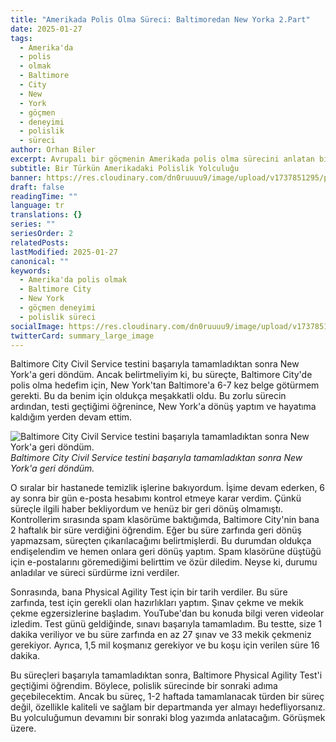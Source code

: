 ```yaml
---
title: "Amerikada Polis Olma Süreci: Baltimoredan New Yorka 2.Part"
date: 2025-01-27
tags:
  - Amerika'da
  - polis
  - olmak
  - Baltimore
  - City
  - New
  - York
  - göçmen
  - deneyimi
  - polislik
  - süreci
author: Orhan Biler
excerpt: Avrupalı bir göçmenin Amerikada polis olma sürecini anlatan birinci elden deneyimler. Baltimore City Civil Service testini geçme ve sürecin zorlukları hakkında ayrıntılı bir bakış.
subtitle: Bir Türkün Amerikadaki Polislik Yolculuğu
banner: https://res.cloudinary.com/dn0ruuuu9/image/upload/v1737851295/polis-police-egitim-training-oceancity-sahil-20240125_bhui8m.jpg
draft: false
readingTime: ""
language: tr
translations: {}
series: ""
seriesOrder: 2
relatedPosts: 
lastModified: 2025-01-27
canonical: ""
keywords:
  - Amerika'da polis olmak
  - Baltimore City
  - New York
  - göçmen deneyimi
  - polislik süreci
socialImage: https://res.cloudinary.com/dn0ruuuu9/image/upload/v1737851295/polis-police-egitim-training-oceancity-sahil-20240125_bhui8m.jpg
twitterCard: summary_large_image
---
```


Baltimore City Civil Service testini başarıyla tamamladıktan sonra New York'a geri döndüm. Ancak belirtmeliyim ki, bu süreçte, Baltimore City'de polis olma hedefim için, New York'tan Baltimore'a 6-7 kez belge götürmem gerekti. Bu da benim için oldukça meşakkatli oldu. Bu zorlu sürecin ardından, testi geçtiğimi öğrenince, New York'a dönüş yaptım ve hayatıma kaldığım yerden devam ettim. 


![Baltimore City Civil Service testini başarıyla tamamladıktan sonra New York'a geri döndüm.](https://res.cloudinary.com/dn0ruuuu9/image/upload/v1737851288/manhattan-sehir-city-newyork-banner-20240125_y9xdcl.jpg)
*Baltimore City Civil Service testini başarıyla tamamladıktan sonra New York'a geri döndüm.*


O sıralar bir hastanede temizlik işlerine bakıyordum. İşime devam ederken, 6 ay sonra bir gün e-posta hesabımı kontrol etmeye karar verdim. Çünkü süreçle ilgili haber bekliyordum ve henüz bir geri dönüş olmamıştı. Kontrollerim sırasında spam klasörüme baktığımda, Baltimore City'nin bana 2 haftalık bir süre verdiğini öğrendim. Eğer bu süre zarfında geri dönüş yapmazsam, süreçten çıkarılacağımı belirtmişlerdi. Bu durumdan oldukça endişelendim ve hemen onlara geri dönüş yaptım. Spam klasörüne düştüğü için e-postalarını göremediğimi belirttim ve özür diledim. Neyse ki, durumu anladılar ve süreci sürdürme izni verdiler. 

Sonrasında, bana Physical Agility Test için bir tarih verdiler. Bu süre zarfında, test için gerekli olan hazırlıkları yaptım. Şınav çekme ve mekik çekme egzersizlerine başladım. YouTube'dan bu konuda bilgi veren videolar izledim. Test günü geldiğinde, sınavı başarıyla tamamladım. Bu testte, size 1 dakika veriliyor ve bu süre zarfında en az 27 şınav ve 33 mekik çekmeniz gerekiyor. Ayrıca, 1,5 mil koşmanız gerekiyor ve bu koşu için verilen süre 16 dakika. 

Bu süreçleri başarıyla tamamladıktan sonra, Baltimore Physical Agility Test'i geçtiğimi öğrendim. Böylece, polislik sürecinde bir sonraki adıma geçebilecektim. Ancak bu süreç, 1-2 haftada tamamlanacak türden bir süreç değil, özellikle kaliteli ve sağlam bir departmanda yer almayı hedefliyorsanız. Bu yolculuğumun devamını bir sonraki blog yazımda anlatacağım. Görüşmek üzere.